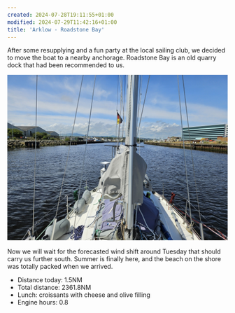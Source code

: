 ```yaml
---
created: 2024-07-28T19:11:55+01:00
modified: 2024-07-29T11:42:16+01:00
title: 'Arklow - Roadstone Bay'
---
```


After some resupplying and a fun party at the local sailing club, we decided to move the boat to a nearby anchorage. Roadstone Bay is an old quarry dock that had been recommended to us.

![Image](../2024/13d74cc8730df3d0988018ba1de0d798.jpg) 

Now we will wait for the forecasted wind shift around Tuesday that should carry us further south. Summer is finally here, and the beach on the shore was totally packed when we arrived.

* Distance today: 1.5NM
* Total distance: 2361.8NM
* Lunch: croissants with cheese and olive filling
* Engine hours: 0.8
